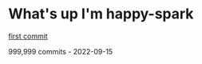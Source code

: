 <h1>What's up I'm happy-spark</h1>
<a href="https://github.com/happy-spark/WhyNotCommits/commit/2af5613aa878039b68fa43a34042e4e5af426eb9">first commit</a>

999,999 commits - 2022-09-15
